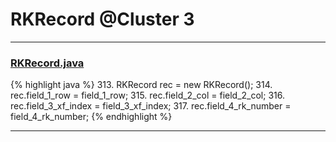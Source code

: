 # RKRecord @Cluster 3

***

### [RKRecord.java](https://searchcode.com/codesearch/view/15642451/)
{% highlight java %}
313. RKRecord rec = new RKRecord();
314. rec.field_1_row = field_1_row;
315. rec.field_2_col = field_2_col;
316. rec.field_3_xf_index = field_3_xf_index;
317. rec.field_4_rk_number = field_4_rk_number;
{% endhighlight %}

***

